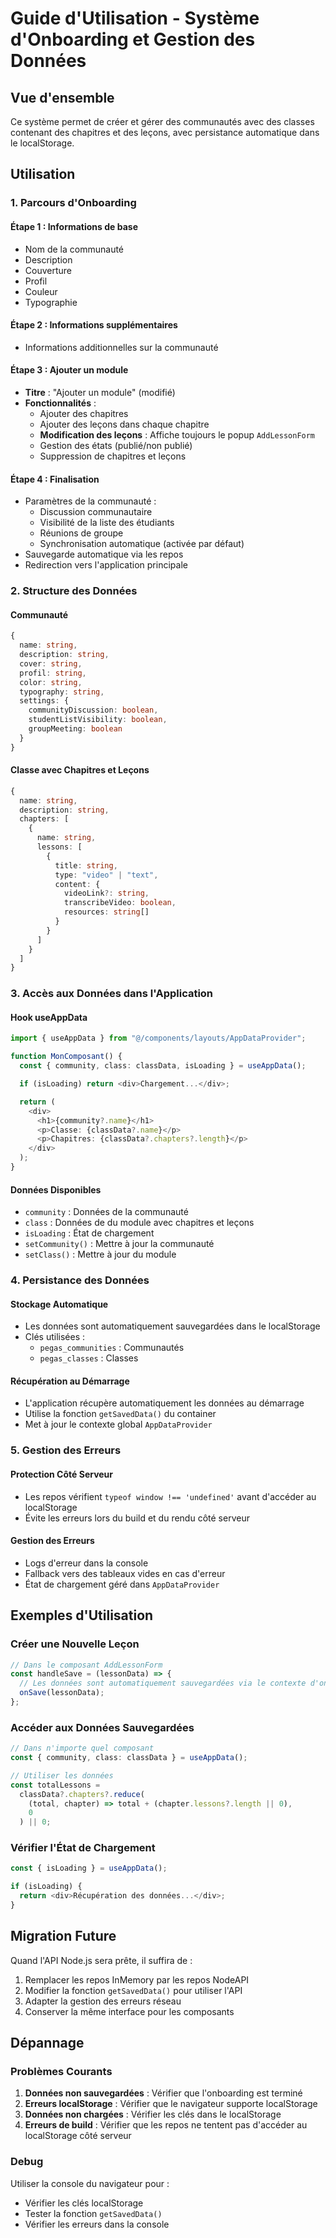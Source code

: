 # Guide d'Utilisation - Système d'Onboarding et Gestion des Données

## Vue d'ensemble

Ce système permet de créer et gérer des communautés avec des classes contenant des chapitres et des leçons, avec persistance automatique dans le localStorage.

## Utilisation

### 1. Parcours d'Onboarding

#### Étape 1 : Informations de base

- Nom de la communauté
- Description
- Couverture
- Profil
- Couleur
- Typographie

#### Étape 2 : Informations supplémentaires

- Informations additionnelles sur la communauté

#### Étape 3 : Ajouter un module

- **Titre** : "Ajouter un module" (modifié)
- **Fonctionnalités** :
  - Ajouter des chapitres
  - Ajouter des leçons dans chaque chapitre
  - **Modification des leçons** : Affiche toujours le popup `AddLessonForm`
  - Gestion des états (publié/non publié)
  - Suppression de chapitres et leçons

#### Étape 4 : Finalisation

- Paramètres de la communauté :
  - Discussion communautaire
  - Visibilité de la liste des étudiants
  - Réunions de groupe
  - Synchronisation automatique (activée par défaut)
- Sauvegarde automatique via les repos
- Redirection vers l'application principale

### 2. Structure des Données

#### Communauté

```typescript
{
  name: string,
  description: string,
  cover: string,
  profil: string,
  color: string,
  typography: string,
  settings: {
    communityDiscussion: boolean,
    studentListVisibility: boolean,
    groupMeeting: boolean
  }
}
```

#### Classe avec Chapitres et Leçons

```typescript
{
  name: string,
  description: string,
  chapters: [
    {
      name: string,
      lessons: [
        {
          title: string,
          type: "video" | "text",
          content: {
            videoLink?: string,
            transcribeVideo: boolean,
            resources: string[]
          }
        }
      ]
    }
  ]
}
```

### 3. Accès aux Données dans l'Application

#### Hook useAppData

```typescript
import { useAppData } from "@/components/layouts/AppDataProvider";

function MonComposant() {
  const { community, class: classData, isLoading } = useAppData();

  if (isLoading) return <div>Chargement...</div>;

  return (
    <div>
      <h1>{community?.name}</h1>
      <p>Classe: {classData?.name}</p>
      <p>Chapitres: {classData?.chapters?.length}</p>
    </div>
  );
}
```

#### Données Disponibles

- `community` : Données de la communauté
- `class` : Données de du module avec chapitres et leçons
- `isLoading` : État de chargement
- `setCommunity()` : Mettre à jour la communauté
- `setClass()` : Mettre à jour du module

### 4. Persistance des Données

#### Stockage Automatique

- Les données sont automatiquement sauvegardées dans le localStorage
- Clés utilisées :
  - `pegas_communities` : Communautés
  - `pegas_classes` : Classes

#### Récupération au Démarrage

- L'application récupère automatiquement les données au démarrage
- Utilise la fonction `getSavedData()` du container
- Met à jour le contexte global `AppDataProvider`

### 5. Gestion des Erreurs

#### Protection Côté Serveur

- Les repos vérifient `typeof window !== 'undefined'` avant d'accéder au localStorage
- Évite les erreurs lors du build et du rendu côté serveur

#### Gestion des Erreurs

- Logs d'erreur dans la console
- Fallback vers des tableaux vides en cas d'erreur
- État de chargement géré dans `AppDataProvider`

## Exemples d'Utilisation

### Créer une Nouvelle Leçon

```typescript
// Dans le composant AddLessonForm
const handleSave = (lessonData) => {
  // Les données sont automatiquement sauvegardées via le contexte d'onboarding
  onSave(lessonData);
};
```

### Accéder aux Données Sauvegardées

```typescript
// Dans n'importe quel composant
const { community, class: classData } = useAppData();

// Utiliser les données
const totalLessons =
  classData?.chapters?.reduce(
    (total, chapter) => total + (chapter.lessons?.length || 0),
    0
  ) || 0;
```

### Vérifier l'État de Chargement

```typescript
const { isLoading } = useAppData();

if (isLoading) {
  return <div>Récupération des données...</div>;
}
```

## Migration Future

Quand l'API Node.js sera prête, il suffira de :

1. Remplacer les repos InMemory par les repos NodeAPI
2. Modifier la fonction `getSavedData()` pour utiliser l'API
3. Adapter la gestion des erreurs réseau
4. Conserver la même interface pour les composants

## Dépannage

### Problèmes Courants

1. **Données non sauvegardées** : Vérifier que l'onboarding est terminé
2. **Erreurs localStorage** : Vérifier que le navigateur supporte localStorage
3. **Données non chargées** : Vérifier les clés dans le localStorage
4. **Erreurs de build** : Vérifier que les repos ne tentent pas d'accéder au localStorage côté serveur

### Debug

Utiliser la console du navigateur pour :

- Vérifier les clés localStorage
- Tester la fonction `getSavedData()`
- Vérifier les erreurs dans la console
